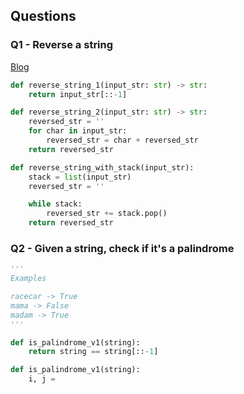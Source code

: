 ## Questions

### Q1 - Reverse a string

[Blog](https://vegibit.com/how-to-reverse-a-string-in-python/)

```py
def reverse_string_1(input_str: str) -> str:
    return input_str[::-1]

def reverse_string_2(input_str: str) -> str:
    reversed_str = ''
    for char in input_str:
        reversed_str = char + reversed_str
    return reversed_str

def reverse_string_with_stack(input_str):
    stack = list(input_str)
    reversed_str = ''

    while stack:
        reversed_str += stack.pop()
    return reversed_str
```

### Q2 - Given a string, check if it's a palindrome

```py
'''
Examples

racecar -> True
mama -> False
madam -> True
'''

def is_palindrome_v1(string):
    return string == string[::-1]

def is_palindrome_v1(string):
    i, j =
```
